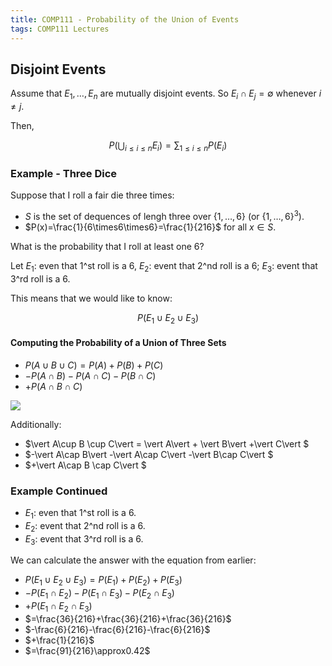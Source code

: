 ```yaml
---
title: COMP111 - Probability of the Union of Events
tags: COMP111 Lectures
---
```

## Disjoint Events
Assume that $E _1,\ldots,E_n$ are mutually disjoint events. So $E_i\cap E_j=\emptyset$ whenever $i\neq j$.

Then,

$$P(\bigcup_{i\leq i \leq n}E_i)=\sum_{1\leq i\leq n}P(E_i)$$

### Example - Three Dice
Suppose that I roll a fair die three times:

* $S$ is the set of dequences of lengh three over $\{1,\ldots,6\}$ (or $\{1,\ldots,6\}^3$).
* $P(x)=\frac{1}{6\times6\times6}=\frac{1}{216}$ for all $x\in S$. 

What is the probability that I roll at least one 6?

Let $E_1$: even that 1^st roll is a 6, $E_2$: event that 2^nd roll is a 6; $E_3$: event that 3^rd roll is a 6.

This means that we would like to know:

$$P(E_1\cup E_2 \cup E_3)$$

#### Computing the Probability of a Union of Three Sets

* $P(A\cup B \cup C)=P(A)+P(B)+P(C)$
* $-P(A\cap B)-P(A\cap C)- P(B\cap C)$
* $+P(A\cap B \cap C)$

![](img/COMP111201118-3.md.3413.png)

Additionally:

* $\vert A\cup B \cup C\vert  = \vert A\vert  + \vert B\vert +\vert C\vert $
* $-\vert A\cap B\vert -\vert A\cap C\vert -\vert B\cap C\vert $
* $+\vert A\cap B \cap C\vert $

### Example Continued

* $E_1$: even that 1^st roll is a 6.
* $E_2$: event that 2^nd roll is a 6.
* $E_3$: event that 3^rd roll is a 6.

We can calculate the answer with the equation from earlier:

* $P(E_1\cup E_2 \cup E_3)=P(E_1)+P(E_2)+P(E_3)$
* $-P(E_1\cap E_2)-P(E_1\cap E_3)- P(E_2\cap E_3)$
* $+P(E_1\cap E_2 \cap E_3)$
* $=\frac{36}{216}+\frac{36}{216}+\frac{36}{216}$
* $-\frac{6}{216}-\frac{6}{216}-\frac{6}{216}$
* $+\frac{1}{216}$
* $=\frac{91}{216}\approx0.42$
